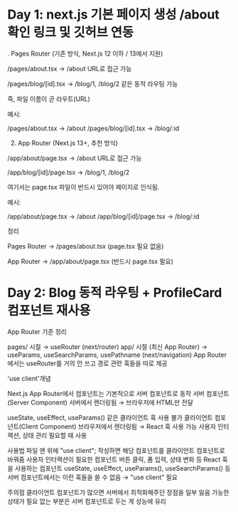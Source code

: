  # Day 1: next.js 기본 페이지 생성 /about 확인 링크 및 깃허브 연동
. Pages Router (기존 방식, Next.js 12 이하 / 13에서 지원)

/pages/about.tsx → /about URL로 접근 가능

/pages/blog/[id].tsx → /blog/1, /blog/2 같은 동적 라우팅 가능

즉, 파일 이름이 곧 라우트(URL)

예시:

/pages/about.tsx   →  /about
/pages/blog/[id].tsx  →  /blog/:id

2. App Router (Next.js 13+, 추천 방식)

/app/about/page.tsx → /about URL로 접근 가능

/app/blog/[id]/page.tsx → /blog/1, /blog/2

여기서는 page.tsx 파일이 반드시 있어야 페이지로 인식됨.

예시:

/app/about/page.tsx   →  /about
/app/blog/[id]/page.tsx  →  /blog/:id

정리

Pages Router → /pages/about.tsx (page.tsx 필요 없음)

App Router → /app/about/page.tsx (반드시 page.tsx 필요)

 # Day 2: Blog 동적 라우팅 + ProfileCard 컴포넌트 재사용
 App Router 기준 정리

pages/ 시절 → useRouter (next/router)
app/ 시절 (최신 App Router) → useParams, useSearchParams, usePathname (next/navigation)
App Router에서는 useRouter를 거의 안 쓰고 경로 관련 훅들을 따로 제공


'use client'개념

Next.js App Router에서 컴포넌트는 기본적으로 서버 컴포넌트로 동작
서버 컴포넌트(Server Component)
서버에서 렌더링됨 → 브라우저에 HTML만 전달

useState, useEffect, useParams() 같은 클라이언트 훅 사용 불가
클라이언트 컴포넌트(Client Component)
브라우저에서 렌더링됨 → React 훅 사용 가능
사용자 인터랙션, 상태 관리 필요할 때 사용

사용법
파일 맨 위에 "use client"; 작성하면 해당 컴포넌트를 클라이언트 컴포넌트로 바꿔줌
사용자 인터랙션이 필요한 컴포넌트
버튼 클릭, 폼 입력, 상태 변화 등
React 훅을 사용하는 컴포넌트
useState, useEffect, useParams(), useSearchParams() 등
서버 컴포넌트에서는 이런 훅들을 쓸 수 없음 → "use client" 필요

주의점
클라이언트 컴포넌트가 많으면 서버에서 최적화해주던 장점을 일부 잃음
가능한 상태가 필요 없는 부분은 서버 컴포넌트로 두는 게 성능에 유리
